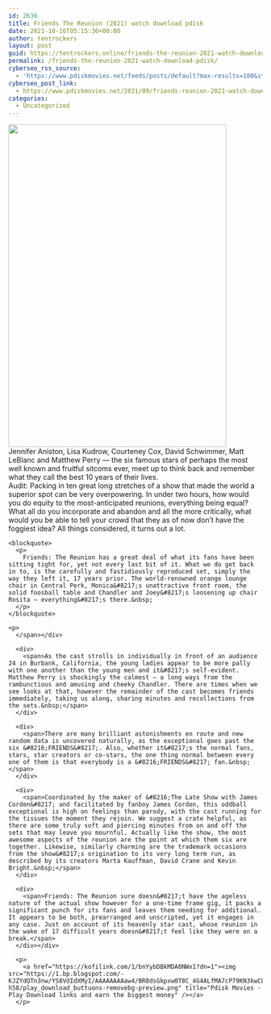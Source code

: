 ```yaml
---
id: 2636
title: Friends The Reunion (2021) watch download pdisk
date: 2021-10-16T05:15:30+00:00
author: tentrockers
layout: post
guid: https://tentrockers.online/friends-the-reunion-2021-watch-download-pdisk/
permalink: /friends-the-reunion-2021-watch-download-pdisk/
cyberseo_rss_source:
  - 'https://www.pdiskmovies.net/feeds/posts/default?max-results=100&start-index=401'
cyberseo_post_link:
  - https://www.pdiskmovies.net/2021/09/friends-reunion-2021-watch-download.html
categories:
  - Uncategorized
---
```

<div class="separator">
  <a href="https://1.bp.blogspot.com/-Go5vvxWvHz8/YUC-DR41fHI/AAAAAAAAbK8/KYCbQYLQexAdEdXV3OUhk1FDHGDdqsYWACLcBGAsYHQ/s1200/Friends%2BThe%2BReunion%2B%25282021%2529%2Bwatch%2Bdownload%2Bpdisk%2Bfull%2Bmovie.jpg" imageanchor="1"><img loading="lazy" border="0" data-original-height="1200" data-original-width="810" height="640" src="https://1.bp.blogspot.com/-Go5vvxWvHz8/YUC-DR41fHI/AAAAAAAAbK8/KYCbQYLQexAdEdXV3OUhk1FDHGDdqsYWACLcBGAsYHQ/w432-h640/Friends%2BThe%2BReunion%2B%25282021%2529%2Bwatch%2Bdownload%2Bpdisk%2Bfull%2Bmovie.jpg" width="432" /></a>
</div>



<div>
  <div>
    <span>Jennifer Aniston, Lisa Kudrow, Courteney Cox, David Schwimmer, Matt LeBlanc and Matthew Perry — the six famous stars of perhaps the most well known and fruitful sitcoms ever, meet up to think back and remember what they call the best 10 years of their lives.&nbsp;</span>
  </div>
  
  <div>
    <span>Audit: Packing in ten great long stretches of a show that made the world a superior spot can be very overpowering. In under two hours, how would you do equity to the most-anticipated reunions, everything being equal? What all do you incorporate and abandon and all the more critically, what would you be able to tell your crowd that they as of now don&#8217;t have the foggiest idea? All things considered, it turns out a lot.&nbsp;</span>
  </div>
  
  <div>
    <span></p> 
    
    <blockquote>
      <p>
        Friends: The Reunion has a great deal of what its fans have been sitting tight for, yet not every last bit of it. What we do get back in to, is the carefully and fastidiously reproduced set, simply the way they left it, 17 years prior. The world-renowned orange lounge chair in Central Perk, Monica&#8217;s unattractive front room, the solid foosball table and Chandler and Joey&#8217;s loosening up chair Rosita — everything&#8217;s there.&nbsp;
      </p>
    </blockquote>
    
    <p>
      </span></div> 
      
      <div>
        <span>As the cast strolls in individually in front of an audience 24 in Burbank, California, the young ladies appear to be more pally with one another than the young men and it&#8217;s self-evident. Matthew Perry is shockingly the calmest — a long ways from the rambunctious and amusing and cheeky Chandler. There are times when we see looks at that, however the remainder of the cast becomes friends immediately, taking us along, sharing minutes and recollections from the sets.&nbsp;</span>
      </div>
      
      <div>
        <span>There are many brilliant astonishments en route and new random data is uncovered naturally, as the exceptional goes past the six &#8216;FRIENDS&#8217;. Also, whether it&#8217;s the normal fans, stars, star creators or co-stars, the one thing normal between every one of them is that everybody is a &#8216;FRIENDS&#8217; fan.&nbsp;</span>
      </div>
      
      <div>
        <span>Coordinated by the maker of &#8216;The Late Show with James Corden&#8217; and facilitated by fanboy James Cordon, this oddball exceptional is high on feelings than parody, with the cast running for the tissues the moment they rejoin. We suggest a crate helpful, as there are some truly soft and piercing minutes from on and off the sets that may leave you mournful. Actually like the show, the most awesome aspects of the reunion are the point at which them six are together. Likewise, similarly charming are the trademark occasions from the show&#8217;s origination to its very long term run, as described by its creators Marta Kauffman, David Crane and Kevin Bright.&nbsp;</span>
      </div>
      
      <div>
        <span>Friends: The Reunion sure doesn&#8217;t have the ageless nature of the actual show however for a one-time frame gig, it packs a significant punch for its fans and leaves them needing for additional. It appears to be both, prearranged and unscripted, yet it engages in any case. Just on account of its heavenly star cast, whose reunion in the wake of 17 difficult years doesn&#8217;t feel like they were on a break.</span>
      </div></div> 
      
      <p>
        <a href="https://kofilink.com/1/bnYybDBkMDA0NWx1?dn=1"><img src="https://1.bp.blogspot.com/-KJZYdQTn3nw/YS8VdIdXMyI/AAAAAAAAaw4/BR8dsGkpxw0T8C_4G4ALfMA7cP79KN3kwCLcBGAsYHQ/w400-h58/play_download_buttuons-removebg-preview.png" title="Pdisk Movies - Play Download links and earn the biggest money" /></a>
      </p>